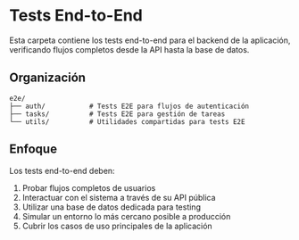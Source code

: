 # Tests End-to-End

Esta carpeta contiene los tests end-to-end para el backend de la aplicación, verificando flujos completos desde la API hasta la base de datos.

## Organización

```
e2e/
├── auth/           # Tests E2E para flujos de autenticación
├── tasks/          # Tests E2E para gestión de tareas
└── utils/          # Utilidades compartidas para tests E2E
```

## Enfoque

Los tests end-to-end deben:

1. Probar flujos completos de usuarios
2. Interactuar con el sistema a través de su API pública
3. Utilizar una base de datos dedicada para testing
4. Simular un entorno lo más cercano posible a producción
5. Cubrir los casos de uso principales de la aplicación
